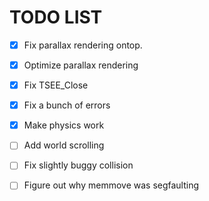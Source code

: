 # TODO LIST

* [x] Fix parallax rendering ontop.

* [x] Optimize parallax rendering

* [x] Fix TSEE_Close

* [x] Fix a bunch of errors

* [x] Make physics work

* [ ] Add world scrolling

* [ ] Fix slightly buggy collision

* [ ] Figure out why memmove was segfaulting
